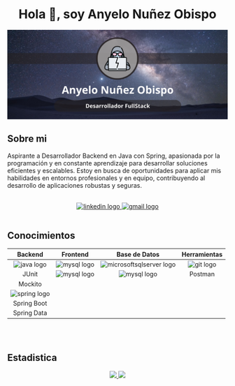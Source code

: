 <h1 align="center">Hola 👋, soy Anyelo Nuñez Obispo </h1>

![portada](img/portada.png)

**Sobre mi**
---
Aspirante a Desarrollador Backend en Java con Spring, apasionada por la programación y en constante aprendizaje para desarrollar soluciones eficientes y escalables. Estoy en busca de oportunidades para aplicar mis habilidades en entornos profesionales y en equipo, contribuyendo al desarrollo de aplicaciones robustas y seguras.

<br>

<div align="center">
  <a href="www.linkedin.com/in/anunezobi" target="_blank">
    <img src="https://img.shields.io/static/v1?message=LinkedIn&logo=linkedin&label=&color=0077B5&logoColor=white&labelColor=&style=for-the-badge" height="25" alt="linkedin logo"  />
  </a>
  <a href="anyelonuob2004@gmail.com" target="_blank">
    <img src="https://img.shields.io/static/v1?message=Gmail&logo=gmail&label=&color=D14836&logoColor=white&labelColor=&style=for-the-badge" height="25" alt="gmail logo"  />
  </a>
</div>

<br>

**Conocimientos**
---


  |Backend|Frontend|Base de Datos|Herramientas|
  |:-:|:-:|:-:|:-:|
  | <img src="https://cdn.jsdelivr.net/gh/devicons/devicon/icons/java/java-original.svg" height="40" alt="java logo"  />|<img src="https://cdn.jsdelivr.net/gh/devicons/devicon/icons/html5/html5-original.svg" height="40" alt="mysql logo"  />|<img src="https://cdn.jsdelivr.net/gh/devicons/devicon/icons/microsoftsqlserver/microsoftsqlserver-plain.svg" height="40" alt="microsoftsqlserver logo"  />|<img src="https://cdn.jsdelivr.net/gh/devicons/devicon/icons/git/git-original.svg" height="40" alt="git logo"  />|
  |JUnit|<img src="https://cdn.jsdelivr.net/gh/devicons/devicon/icons/css3/css3-original.svg" height="40" alt="mysql logo"  />|<img src="https://cdn.jsdelivr.net/gh/devicons/devicon/icons/mysql/mysql-original.svg" height="40" alt="mysql logo"  />|Postman|
  |Mockito||||
  |<img src="https://cdn.jsdelivr.net/gh/devicons/devicon/icons/spring/spring-original.svg" height="40" alt="spring logo"  />||||
  |Spring Boot||||
  |Spring Data||||
    
<br>
<br>

**Estadistica**
---

<div align="center">
  <a href="https://github.com/AnyeloDev16">
  <img height="130em" src="https://github-readme-stats.vercel.app/api?username=AnyeloDev16&show_icons=true&theme=github_dark&include_all_commits=true&count_private=true"/>
  <img height="130em" src="https://github-readme-stats.vercel.app/api/top-langs/?username=AnyeloDev16&layout=compact&langs_count=7&theme=github_dark"/> 
</div>

